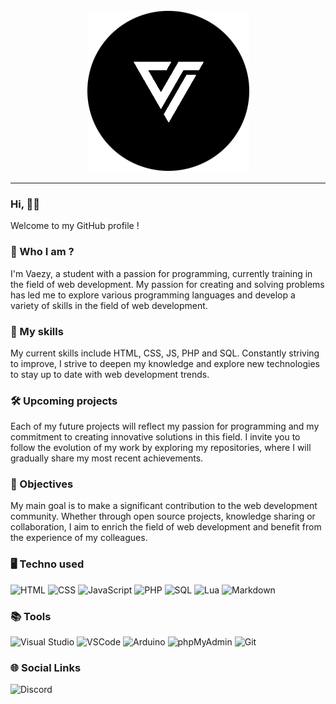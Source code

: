 <div align="center">
  <img src="assets/img/logo.png" alt="logo">
</div>

---

### Hi, 👋🏼

Welcome to my GitHub profile ! 

### 🧑 Who I am ?

I'm Vaezy, a student with a passion for programming, currently training in the field of web development. My passion for creating and solving problems has led me to explore various programming languages and develop a variety of skills in the field of web development.

### 🚀 My skills

My current skills include HTML, CSS, JS, PHP and SQL. Constantly striving to improve, I strive to deepen my knowledge and explore new technologies to stay up to date with web development trends.

### 🛠️ Upcoming projects

Each of my future projects will reflect my passion for programming and my commitment to creating innovative solutions in this field. I invite you to follow the evolution of my work by exploring my repositories, where I will gradually share my most recent achievements.

### 🎯 Objectives

My main goal is to make a significant contribution to the web development community. Whether through open source projects, knowledge sharing or collaboration, I aim to enrich the field of web development and benefit from the experience of my colleagues.

### 🖥️ Techno used
![HTML](https://img.shields.io/badge/HTML-19191B?style=for-the-badge&logo=html5)
![CSS](https://img.shields.io/badge/CSS-19191B?style=for-the-badge&logo=css3&logoColor=1572B6)
![JavaScript](https://img.shields.io/badge/JavaScript-19191B?style=for-the-badge&logo=javascript)
![PHP](https://img.shields.io/badge/PHP-19191B?style=for-the-badge&logo=php)
![SQL](https://img.shields.io/badge/MySQL-19191B?style=for-the-badge&logo=mysql)
![Lua](https://img.shields.io/badge/Lua-19191B?style=for-the-badge&logo=lua&logoColor=42A5F5)
![Markdown](https://img.shields.io/badge/Markdown-19191B?style=for-the-badge&logo=markdown)

### 📚 Tools
![Visual Studio](https://img.shields.io/badge/Visual_Studio-19191B?style=for-the-badge&logo=visual-studio&logoColor=5C2D91)
![VSCode](https://img.shields.io/badge/Visual_Studio_Code-19191B?style=for-the-badge&logo=visual-studio-code&logoColor=007ACC)
![Arduino](https://img.shields.io/badge/Arduino-19191B?style=for-the-badge&logo=arduino&logoColor=00979D)
![phpMyAdmin](https://img.shields.io/badge/phpMyAdmin-19191B?style=for-the-badge&logo=phpmyadmin&logoColor=4F5B93)
![Git](https://img.shields.io/badge/Git-19191B?style=for-the-badge&logo=git)

### 🌐 Social Links
![Discord](https://img.shields.io/badge/Discord_:_vaezy-19191B?style=for-the-badge&logo=discord&logoColor=5865F2)